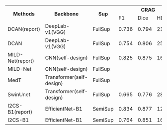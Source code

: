 <table>
  <tr>
    <th rowspan="2">Methods</th>
    <th rowspan="2">Backbone</th>
    <th rowspan="2">Sup</th>
    <th colspan="3">CRAG</th>
    <th colspan="3">GlaS</th>
    <th colspan="3">GlaS-A</th>
    <th colspan="3">GlaS_B</th>
  </tr>
  <tr>
    <td>F1</td>
    <td>Dice</td>
    <td>HD</td>
    <td>F1</td>
    <td>Dice</td>
    <td>HD</td>
    <td>F1</td>
    <td>Dice</td>
    <td>HD</td>
    <td>F1</td>
    <td>Dice</td>
    <td>HD</td>
  </tr>
<tr>
    <td>DCAN(report)</td>
    <td>DeepLab-v1(VGG)</td>
    <td>FullSup</td>
    <td> 0.736 </td>
    <td> 0.794 </td>
    <td> 218.76 </td>
    <td></td>
    <td></td>
    <td></td>
  </tr>

<tr>
    <td>DCAN</td>
    <td>DeepLab-v1(VGG)</td>
    <td>FullSup</td>
    <td>0.754</td>
    <td>0.806</td>
    <td>253.93</td>
    <td>0.827</td>
    <td>0.853</td>
    <td>87.85</td>
  </tr>
<tr>
    <td>MILD-Net(report)</td>
    <td>CNN(self-design)</td>
    <td>FullSup</td>
    <td> 0.825 </td>
    <td> 0.875 </td>
    <td> 160.14 </td>
    <td>0.879</td>
    <td>0.874</td>
    <td>73.715</td>
    <td> 0.914 </td>
    <td> 0.913 </td>
    <td> 41.54 </td>
    <td> 0.844 </td>
    <td> 0.836 </td>
    <td> 105.89 </td>
  </tr>
<tr>
    <td>MILD-Net</td>
    <td>CNN(self-design)</td>
    <td>FullSup</td>
    <td></td>
    <td></td>
    <td></td>
    <td>0.807</td>
    <td>0.843</td>
    <td>86.423</td>
  </tr>
<tr>
    <td>MedT</td>
    <td>Transformer(self-design)</td>
    <td>FullSup</td>
    <td></td>
    <td></td>
    <td></td>
    <td></td>
    <td></td>
    <td></td>
  </tr>
<tr>
    <td>SwinUnet</td>
    <td>Transformer(self-design)</td>
    <td>FullSup</td>
    <td>0.665</td>
    <td>0.776</td>
    <td>284.753</td>
    <td>0.828</td>
    <td>0.858</td>
    <td>78.642</td>
  </tr>
<tr>
    <td>I2CS-B1(report)</td>
    <td>EfficientNet-B1</td>
    <td>SemiSup</td>
    <td>0.834</td>
    <td>0.877</td>
    <td>121.42</td>
    <td>0.860</td>
    <td>0.881</td>
    <td>61.78</td>
  </tr>
<tr>
    <td>I2CS-B1</td>
    <td>EfficientNet-B1</td>
    <td>SemiSup</td>
    <td>0.764</td>
    <td>0.851</td>
    <td>165.74</td>
    <td>0.812</td>
    <td>0.867</td>
    <td>69.89</td>
  </tr>
  </tr>
</table>

